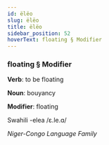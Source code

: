 ```yaml
---
id: ëlëo
slug: ëlëo
title: ëlëo
sidebar_position: 52
hoverText: floating § Modifier
---
```


### floating § Modifier

**Verb**: to be floating

**Noun**: bouyancy

**Modifier**: floating

Swahili -elea /ɛ.le.ɑ/

*Niger-Congo Language Family*